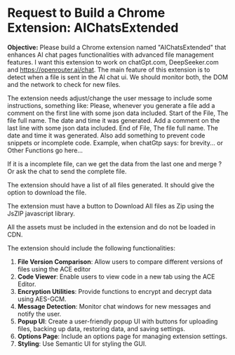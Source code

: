 # Request to Build a Chrome Extension: AIChatsExtended

**Objective:**
Please build a Chrome extension named "AIChatsExtended" that enhances AI chat pages functionalities with advanced file management features. I want this extension to work on chatGpt.com, DeepSeeker.com and https://openrouter.ai/chat. The main feature of this extension is to detect when a file is sent in the AI chat ui. We should monitor both, the DOM and the network to check for new files.

The extension needs adjust/change the user message to include some instructions, something like: Please, whenever you generate a file add a comment on the first line with some json data included. Start of the File, The file full name. The date and time it was generated. Add a comment on the last line with some json data included. End of File, The file full name. The date and time it was generated. Also add something to prevent code snippets or incomplete code. Example, when chatGtp says: for brevity... or Other Functions go here...

If it is a incomplete file, can we get the data from the last one and merge ? Or ask the chat to send the complete file.

The extension should have a list of all files generated. It should give the option to download the file.

The extension must have a button to Download All files as Zip using the JsZIP javascript library.

All the assets must be included in the extension and do not be loaded in CDN.

The extension should include the following functionalities:

1. **File Version Comparison**: Allow users to compare different versions of files using the ACE editor
2. **Code Viewer**: Enable users to view code in a new tab using the ACE Editor.
3. **Encryption Utilities**: Provide functions to encrypt and decrypt data using AES-GCM.
4. **Message Detection**: Monitor chat windows for new messages and notify the user.
5. **Popup UI**: Create a user-friendly popup UI with buttons for uploading files, backing up data, restoring data, and saving settings.
6. **Options Page**: Include an options page for managing extension settings.
7. **Styling**: Use Semantic UI for styling the GUI.
